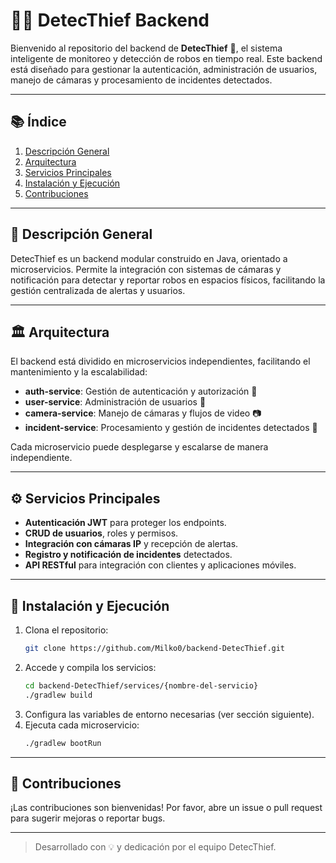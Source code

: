 # 🕵️‍♂️ DetecThief Backend

Bienvenido al repositorio del backend de **DetecThief** 🚨, el sistema inteligente de monitoreo y detección de robos en tiempo real. Este backend está diseñado para gestionar la autenticación, administración de usuarios, manejo de cámaras y procesamiento de incidentes detectados.

---

## 📚 Índice

1. [Descripción General](#descripción-general)
2. [Arquitectura](#arquitectura)
3. [Servicios Principales](#servicios-principales)
4. [Instalación y Ejecución](#instalación-y-ejecución) 
5. [Contribuciones](#contribuciones) 

---

## 📝 Descripción General

DetecThief es un backend modular construido en Java, orientado a microservicios. Permite la integración con sistemas de cámaras y notificación para detectar y reportar robos en espacios físicos, facilitando la gestión centralizada de alertas y usuarios.

---

## 🏛️ Arquitectura

El backend está dividido en microservicios independientes, facilitando el mantenimiento y la escalabilidad:

- **auth-service**: Gestión de autenticación y autorización 🔐
- **user-service**: Administración de usuarios 👤
- **camera-service**: Manejo de cámaras y flujos de video 📷
- **incident-service**: Procesamiento y gestión de incidentes detectados 🚨

Cada microservicio puede desplegarse y escalarse de manera independiente.

---

## ⚙️ Servicios Principales

- **Autenticación JWT** para proteger los endpoints.
- **CRUD de usuarios**, roles y permisos.
- **Integración con cámaras IP** y recepción de alertas.
- **Registro y notificación de incidentes** detectados.
- **API RESTful** para integración con clientes y aplicaciones móviles.

---

## 🚀 Instalación y Ejecución

1. Clona el repositorio:
   ```bash
   git clone https://github.com/Milko0/backend-DetecThief.git
   ```
2. Accede y compila los servicios:
   ```bash
   cd backend-DetecThief/services/{nombre-del-servicio}
   ./gradlew build
   ```
3. Configura las variables de entorno necesarias (ver sección siguiente).
4. Ejecuta cada microservicio:
   ```bash
   ./gradlew bootRun
   ```
 
---

## 🤝 Contribuciones

¡Las contribuciones son bienvenidas! Por favor, abre un issue o pull request para sugerir mejoras o reportar bugs.

--- 

> Desarrollado con 💡 y dedicación por el equipo DetecThief.
